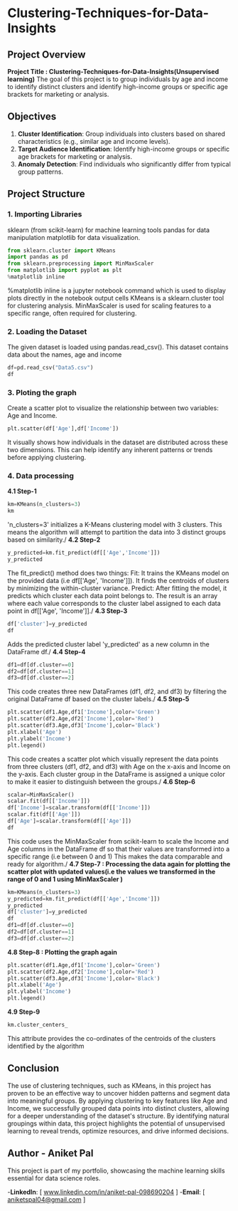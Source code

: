 # Clustering-Techniques-for-Data-Insights

## Project Overview 

**Project Title : Clustering-Techniques-for-Data-Insights(Unsupervised learning)**
The goal of this project is to group individuals by age and income to identify distinct clusters and identify high-income groups or specific age brackets for marketing or analysis.

## Objectives
1. **Cluster Identification**:
Group individuals into clusters based on shared characteristics (e.g., similar age and income levels).
2. **Target Audience Identification**:
Identify high-income groups or specific age brackets for marketing or analysis.
3. **Anomaly Detection**:
Find individuals who significantly differ from typical group patterns.

## Project Structure

### 1. Importing Libraries
sklearn (from scikit-learn) for machine learning tools
pandas for data manipulation
matplotlib for data visualization.
```python
from sklearn.cluster import KMeans
import pandas as pd
from sklearn.preprocessing import MinMaxScaler
from matplotlib import pyplot as plt
%matplotlib inline
```
%matplotlib inline is a jupyter notebook command which is used to display plots directly in the notebook output cells
KMeans is a sklearn.cluster tool for clustering analysis.
MinMaxScaler is used for scaling features to a specific range, often required for clustering.

### 2. Loading the Dataset
The given dataset is loaded using pandas.read_csv(). This dataset contains data about the names, age and income
```python
df=pd.read_csv("Data5.csv")
df
```

### 3. Ploting the graph
Create a scatter plot to visualize the relationship between two variables: Age and Income.
```python
plt.scatter(df['Age'],df['Income'])
```
It visually shows how individuals in the dataset are distributed across these two dimensions. This can help identify any inherent patterns or trends before applying clustering.

### 4. Data processing
**4.1 Step-1**
```python
km=KMeans(n_clusters=3)
km
```
'n_clusters=3' initializes a K-Means clustering model with 3 clusters. This means the algorithm will attempt to partition the data into 3 distinct groups based on similarity./
**4.2 Step-2**
```python
y_predicted=km.fit_predict(df[['Age','Income']])
y_predicted
```
The fit_predict() method does two things:
Fit: It trains the KMeans model on the provided data (i.e df[['Age', 'Income']]). It finds the centroids of clusters by minimizing the within-cluster variance.
Predict: After fitting the model, it predicts which cluster each data point belongs to. The result is an array where each value corresponds to the cluster label assigned to each data point in df[['Age', 'Income']]./
**4.3 Step-3**
```python
df['cluster']=y_predicted
df
```
Adds the predicted cluster label 'y_predicted' as a new column in the DataFrame df./
**4.4 Step-4**
```python
df1=df[df.cluster==0]
df2=df[df.cluster==1]
df3=df[df.cluster==2]
```
This code creates three new DataFrames (df1, df2, and df3) by filtering the original DataFrame df based on the cluster labels./
**4.5 Step-5**
```python
plt.scatter(df1.Age,df1['Income'],color='Green')
plt.scatter(df2.Age,df2['Income'],color='Red')
plt.scatter(df3.Age,df3['Income'],color='Black')
plt.xlabel('Age')
plt.ylabel('Income')
plt.legend()
```
This code creates a scatter plot which visually represent the data points from three clusters (df1, df2, and df3) with Age on the x-axis and Income on the y-axis.
Each cluster group in the DataFrame is assigned a unique color to make it easier to distinguish between the groups./
**4.6 Step-6**
```python
scalar=MinMaxScaler()
scalar.fit(df[['Income']])
df['Income']=scalar.transform(df[['Income']])
scalar.fit(df[['Age']])
df['Age']=scalar.transform(df[['Age']])
df
```
This code uses the MinMaxScaler from scikit-learn to scale the Income and Age columns in the DataFrame df so that their values are transformed into a specific range (i.e between 0 and 1)
This makes the data comparable and ready for algorithm./
**4.7 Step-7 : Processing the data again for plotting the scatter plot with updated values(i.e the values we transformed in the range of 0 and 1 using MinMaxScaler )**
```python
km=KMeans(n_clusters=3)
y_predicted=km.fit_predict(df[['Age','Income']])
y_predicted
df['cluster']=y_predicted
df
df1=df[df.cluster==0]
df2=df[df.cluster==1]
df3=df[df.cluster==2]
```
**4.8 Step-8 : Plotting the graph again**
```python
plt.scatter(df1.Age,df1['Income'],color='Green')
plt.scatter(df2.Age,df2['Income'],color='Red')
plt.scatter(df3.Age,df3['Income'],color='Black')
plt.xlabel('Age')
plt.ylabel('Income')
plt.legend()
```
**4.9 Step-9**
```python
km.cluster_centers_
```
This attribute provides the co-ordinates of the centroids of the clusters identified by the algorithm

## Conclusion
The use of clustering techniques, such as KMeans, in this project has proven to be an effective way to uncover hidden patterns and segment data into meaningful groups. By applying clustering to key features like Age and Income, we successfully grouped data points into distinct clusters, allowing for a deeper understanding of the dataset's structure. By identifying natural groupings within data, this project highlights the potential of unsupervised learning to reveal trends, optimize resources, and drive informed decisions.

## Author - Aniket Pal
This project is part of my portfolio, showcasing the machine learning skills essential for data science roles.

-**LinkedIn**: [ www.linkedin.com/in/aniket-pal-098690204 ]
-**Email**: [ aniketspal04@gmail.com ]


